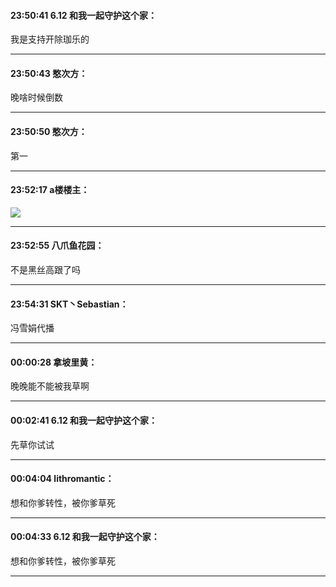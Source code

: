 #### 23:50:41  6.12 和我一起守护这个家：

我是支持开除珈乐的

*****

#### 23:50:43  憨次方：

晚啥时候倒数

*****

#### 23:50:50  憨次方：

第一

*****

#### 23:52:17  a楼楼主：

![](http://gchat.qpic.cn/gchatpic_new/148255229/614391357-3183368128-EF252D4299A0DD6857F049EC894063C2/0?term=2")

*****

#### 23:52:55  八爪鱼花园：

不是黑丝高跟了吗

*****

#### 23:54:31  SKT丶Sebastian：

冯雪娟代播

*****

#### 00:00:28  拿坡里黄：

晚晚能不能被我草啊

*****

#### 00:02:41  6.12 和我一起守护这个家：

先草你试试

*****

#### 00:04:04  lithromantic：

想和你爹转性，被你爹草死

*****

#### 00:04:33  6.12 和我一起守护这个家：

想和你爹转性，被你爹草死

*****

